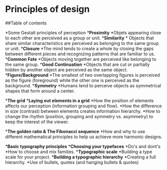 # Principles of design
##Table of contents

*Some Gestalt principles of perception
	*__Proximity__
		*Objets appearing close to each other are perceived as a group or unit.
	*__Similarity__
		* Objects that share similar characteristics are perceived as belonging to the same group or unit.
	*__Closure__
		*The mind tends to create a whole by closing the gaps between different pieces and recognizing patterns that are familiar to us.
	*__Common Fate__
		*Objects moving together are perceived like belonging to the same group.
	*__Good Continuation__
		*Objects that are cut or partially hidden by another object are perceived as the same object.
	*__Figure/Background__
		*The smallest of two overlapping figures is perceived as the figure (foreground) while the other one is perceived as the background.
	*__Symmetry__
		*Humans tend to perceive objects as symmetrical shapes that form around a center.

*__The grid__
	*__Laying out elements in a grid__
		*How the position of elements affects our perception (information grouping and flow).
		*How the difference in size (contrast) between elements creates information hierarchy.
		*How to change the rhythm (position, grouping and symmetry vs. asymmetry) to keep the interest of the viewer.

*__The golden ratio & The Fibonacci sequence__
	*How and why to use different mathematical principles to help us achieve more harmonic designs.

*__Basic typography principles__
	*__Choosing your typefaces__
		*Do's and dont's
		*How to choose and mix families.
	*__Typographic scale__
		*Building a type scale for your project.
	*__Building a typographic hierarchy__
		*Creating a full hierarchy.
		*Use of bullets, quotes (and hanging bullets & quotes)

